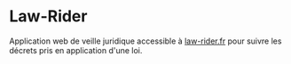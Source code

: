 # Law-Rider
Application web de veille juridique accessible à [law-rider.fr](https://law-rider.fr) pour suivre les décrets pris en application d'une loi.


